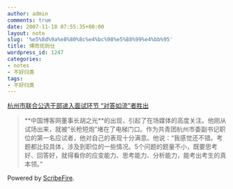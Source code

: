 ```yaml
---
author: admin
comments: true
date: 2007-11-18 07:55:35+00:00
layout: note
slug: '%e5%8d%9a%e8%80%8c%e4%bc%98%e5%88%99%e4%bb%95'
title: 博而优则仕
wordpress_id: 1247
categories:
- notes
- 不好归类
tags:
- 不好归类
---
```


[杭州市联合公选干部进入面试环节 “对答如流”者胜出](http://www.hangzhou.com.cn/20071116/ca1409232.htm)   


<blockquote>**中国博客网董事长胡之光**的出现，引起了在场媒体的高度关注。他刚从试场出来，就被“长枪短炮”堵在了电梯门口。作为共青团杭州市委副书记职位的第一名应试者，他对自己的表现十分满意。他说：“我感觉还不错。考题都比较具体，涉及到职位的一些情况。5个问题的题量不小，既要思考好、回答好，就得看你的应变能力、思考能力、分析能力，能考出考生的真本领。”</blockquote>

  
  


Powered by [ScribeFire](http://scribefire.com/).
